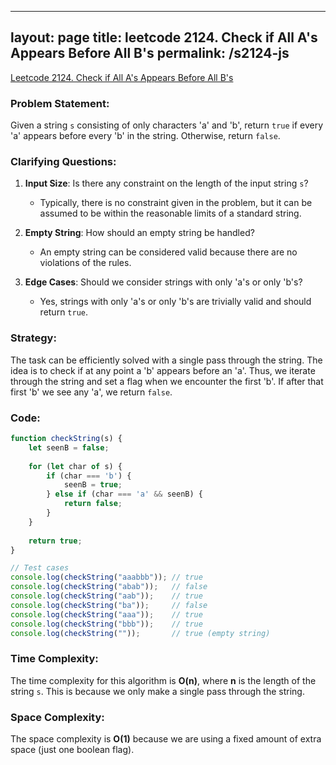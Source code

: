 
---
layout: page
title: leetcode 2124. Check if All A's Appears Before All B's
permalink: /s2124-js
---
[Leetcode 2124. Check if All A's Appears Before All B's](https://algoadvance.github.io/algoadvance/l2124)
### Problem Statement:

Given a string `s` consisting of only characters 'a' and 'b', return `true` if every 'a' appears before every 'b' in the string. Otherwise, return `false`.

### Clarifying Questions:

1. **Input Size**: Is there any constraint on the length of the input string `s`?
   - Typically, there is no constraint given in the problem, but it can be assumed to be within the reasonable limits of a standard string.

2. **Empty String**: How should an empty string be handled?
   - An empty string can be considered valid because there are no violations of the rules.

3. **Edge Cases**: Should we consider strings with only 'a's or only 'b's?
   - Yes, strings with only 'a's or only 'b's are trivially valid and should return `true`.

### Strategy:

The task can be efficiently solved with a single pass through the string. The idea is to check if at any point a 'b' appears before an 'a'. Thus, we iterate through the string and set a flag when we encounter the first 'b'. If after that first 'b' we see any 'a', we return `false`.

### Code:

```javascript
function checkString(s) {
    let seenB = false;
    
    for (let char of s) {
        if (char === 'b') {
            seenB = true;
        } else if (char === 'a' && seenB) {
            return false;
        }
    }
    
    return true;
}

// Test cases
console.log(checkString("aaabbb")); // true
console.log(checkString("abab"));   // false
console.log(checkString("aab"));    // true
console.log(checkString("ba"));     // false
console.log(checkString("aaa"));    // true
console.log(checkString("bbb"));    // true
console.log(checkString(""));       // true (empty string)
```

### Time Complexity:

The time complexity for this algorithm is **O(n)**, where **n** is the length of the string `s`. This is because we only make a single pass through the string.

### Space Complexity:

The space complexity is **O(1)** because we are using a fixed amount of extra space (just one boolean flag).